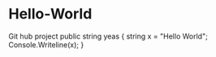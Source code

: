 # Hello-World
Git hub project
public string yeas
{
string x = "Hello World";
Console.Writeline(x);
}
